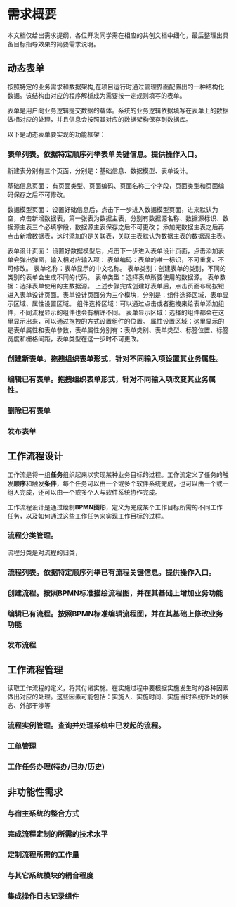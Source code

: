 # 需求概要

本文档仅给出需求提纲，各位开发同学需在相应的共创文档中细化，最后整理出具备目标指导效果的简要需求说明。

## 动态表单

按照特定的业务需求和数据架构,在项目运行时通过管理界面配置出的一种结构化数据。该结构由对应的程序解析成为需要按一定规则填写的表单。

表单是用户向业务逻辑提交数据的载体。系统的业务逻辑依据填写在表单上的数据做相对应的处理，并且信息会按照其对应的数据架构保存到数据库。

以下是动态表单要实现的功能框架：

### 表单列表。依据特定**顺序**列举表单**关键信息**。提供操作入口。

新建表分别有三个页面，分别是：基础信息、数据模型、表单设计。

基础信息页面：
有页面类型、页面编码、页面名称三个字段，页面类型和页面编码保存之后不可修改。

数据模型页面：
设置好础信息后，点击下一步进入数据模型页面，进来默认为空，点击新增数据表，第一张表为数据主表，分别有数据源名称、数据源标识、数据源主表三个必填字段，数据源主表保存之后不可更改；
添加完数据主表之后再点击新增数据表，这时添加的是关联表，关联主表默认为数据主表的数据源主表。

表单设计页面：
设置好数据模型后，点击下一步进入表单设计页面，点击添加表单会弹出弹窗，输入相对应输入项：
表单编码：表单的唯一标识，不可重复、不可修改。
表单名称：表单显示的中文名称。
表单类别：创建表单的类别，不同的类别的表单会生成不同的代码。
表单类型：选择表单所要使用的数据源。
表单数据：选择表单使用的主数据源。
上述步骤完成创建好表单后，点击页面布局按钮进入表单设计页面。表单设计页面分为三个模块，分别是：组件选择区域，表单显示区域、属性设置区域。
组件选择区域：可以通过点击或者拖拽来给表单添加组件，不同流程显示的组件也会有稍许不同。
表单显示区域：选择的组件都会在这里显示出来，可以通过拖拽的方式设置组件的位置。
属性设置区域：这里显示的是表单属性和表单参数，表单属性分别有：表单类别、表单类型、标签位置、标签宽度和栅格间距，表单类型在这一步时不可更改。

### 创建新表单。拖拽组织表单形式，针对不同输入项设置其业务属性。

### 编辑已有表单。拖拽组织表单形式，针对不同输入项改变其业务属性。

### 删除已有表单

### 发布表单


## 工作流程设计

工作流是将一组**任务**组织起来以实现某种业务目标的过程。工作流定义了任务的触发**顺序**和触发**条件**，每个任务可以由一个或多个软件系统完成，也可以由一个或一组人完成，还可以由一个或多个人与软件系统协作完成。

工作流程设计是通过绘制**BPMN图形**，定义为完成某个工作目标所需的不同工作任务，以及如何通过这些工作任务来实现工作目标的过程。

### 流程分类管理。
流程分类是对流程的归类，

### 流程列表。依据特定**顺序**列举已有流程**关键信息**。提供操作入口。

### 创建流程。按照BPMN标准描绘流程图，并在其基础上增加业务功能

### 编辑已有流程。按照BPMN标准编辑流程图，并在其基础上修改业务功能

### 发布流程


## 工作流程管理

读取工作流程的定义，将其付诸实施。在实施过程中要根据实施发生时的各种因素做出对应的处理。这些因素可能包括：实施人、实施时间、实施当时系统所处的状态、外部干涉等

### 流程实例管理。查询并处理系统中已发起的流程。

### 工单管理

### 工作任务办理(待办/已办/历史)


## 非功能性需求

### 与宿主系统的整合方式

### 完成流程定制的所需的技术水平

### 定制流程所需的工作量

### 与其它系统模块的耦合程度

### 集成操作日志记录组件
